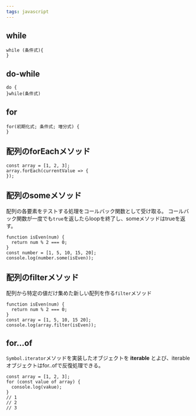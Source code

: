 ```yaml
---
tags: javascript
---
```

## while
```
while (条件式){
}
```

## do-while
```
do {
}while(条件式)
```
## for

```
for(初期化式; 条件式; 増分式) {
}
```

## 配列のforEachメソッド

```
const array = [1, 2, 3];
array.forEach(currentValue => {
});
```

## 配列のsomeメソッド
配列の各要素をテストする処理をコールバック関数として受け取る。
コールバック関数が一度でも`true`を返したらloopを終了し、someメソッドはtrueを返す。
```
function isEven(num) {
  return num % 2 === 0;
}
const number = [1, 5, 10, 15, 20];
console.log(number.some(isEven));
```

## 配列のfilterメソッド
配列から特定の値だけ集めた新しい配列を作る`filter`メソッド
```
function isEven(num) {
  return num % 2 === 0;
}
const array = [1, 5, 10, 15 20];
console.log(array.filter(isEven));
```

## for...of
`Symbol.iterator`メソッドを実装したオブジェクトを __iterable__ とよび、iterableオブジェクトはfor..ofで反復処理できる。
```
const array = [1, 2, 3];
for (const value of array) {
  console.log(vakue);
}
// 1
// 2
// 3
```